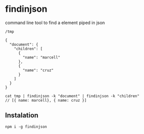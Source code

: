 # findinjson
command line tool to find a element piped in json
```
/tmp

{
  "document": {
    "children": [
      {
        "name": "marcell"
      },
      {
        "name": "cruz"
      }
    ]
  }
}
```
```
cat tmp | findinjson -k "document" | findinjson -k "children"
// [{ name: marcell}, { name: cruz }]
```

## Instalation
```
npm i -g findinjson
```
